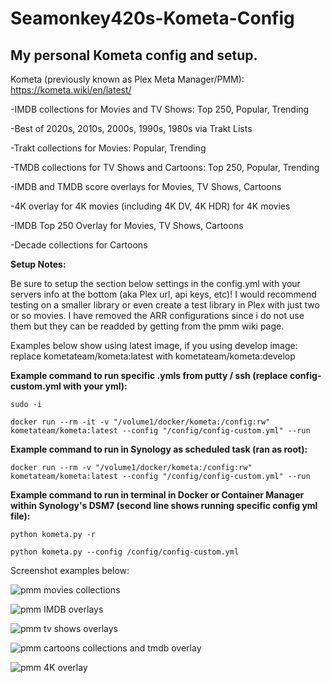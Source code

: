 # Seamonkey420s-Kometa-Config
## My personal Kometa config and setup.  
Kometa (previously known as Plex Meta Manager/PMM): https://kometa.wiki/en/latest/

-IMDB collections for Movies and TV Shows:  Top 250, Popular, Trending

-Best of 2020s, 2010s, 2000s, 1990s, 1980s via Trakt Lists

-Trakt collections for Movies: Popular, Trending

-TMDB collections for TV Shows and Cartoons: Top 250, Popular, Trending

-IMDB and TMDB score overlays for Movies, TV Shows, Cartoons

-4K overlay for 4K movies (including 4K DV, 4K HDR) for 4K movies

-IMDB Top 250 Overlay for Movies, TV Shows, Cartoons

-Decade collections for Cartoons

**Setup Notes:** 

Be sure to setup the section below settings in the config.yml with your servers info at the bottom (aka Plex url, api keys, etc)! I would recommend testing on a smaller library or even create a test library in Plex with just two or so movies.  I have removed the ARR configurations since i do not use them but they can be readded by getting from the pmm wiki page.

Examples below show using latest image, if you using develop image: replace kometateam/kometa:latest with kometateam/kometa:develop


**Example command to run specific .ymls from putty / ssh (replace config-custom.yml with your yml):**
```
sudo -i

docker run --rm -it -v "/volume1/docker/kometa:/config:rw" kometateam/kometa:latest --config "/config/config-custom.yml" --run
```

**Example command to run in Synology as scheduled task (ran as root):**
```
docker run --rm -v "/volume1/docker/kometa:/config:rw" kometateam/kometa:latest --config "/config/config-custom.yml" --run
```
**Example command to run in terminal in Docker or Container Manager within Synology's DSM7 (second line shows running specific config yml file):**
```
python kometa.py -r

python kometa.py --config /config/config-custom.yml
```
Screenshot examples below:

![pmm movies collections](https://user-images.githubusercontent.com/6142436/214715369-2cd1b228-bd77-4a4a-81c9-8dcce753bdd4.png)

![pmm IMDB overlays](https://user-images.githubusercontent.com/6142436/214715368-8c0e4b83-56ee-4d32-b6c8-7c029c3d5711.png)

![pmm tv shows overlays](https://user-images.githubusercontent.com/6142436/214715365-19505dbf-d775-469f-9bb1-012d3665b4df.png)

![pmm cartoons collections and tmdb overlay](https://user-images.githubusercontent.com/6142436/214715367-001a3687-181e-40b8-a123-6f67b2606e27.png)

![pmm 4K overlay](https://github.com/seamonkey420/Seamonkey420s-PlexMetaManager-Config/assets/6142436/c2f04e60-d5cf-4dec-a311-c3e8c92ab0ee)

